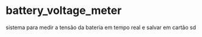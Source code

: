# battery_voltage_meter
sistema para medir a tensão da bateria em tempo real e salvar em cartão sd 
